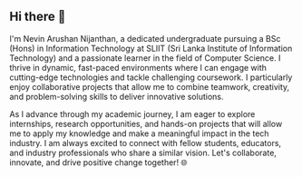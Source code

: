 ## Hi there 👋 
 I'm Nevin Arushan Nijanthan, a dedicated undergraduate pursuing a BSc (Hons) in Information Technology at SLIIT (Sri Lanka Institute of Information Technology) and a passionate learner in the field of Computer Science. I thrive in dynamic, fast-paced environments where I can engage with cutting-edge technologies and tackle challenging coursework. I particularly enjoy collaborative projects that allow me to combine teamwork, creativity, and problem-solving skills to deliver innovative solutions.

As I advance through my academic journey, I am eager to explore internships, research opportunities, and hands-on projects that will allow me to apply my knowledge and make a meaningful impact in the tech industry. I am always excited to connect with fellow students, educators, and industry professionals who share a similar vision. Let's collaborate, innovate, and drive positive change together! 🌐
